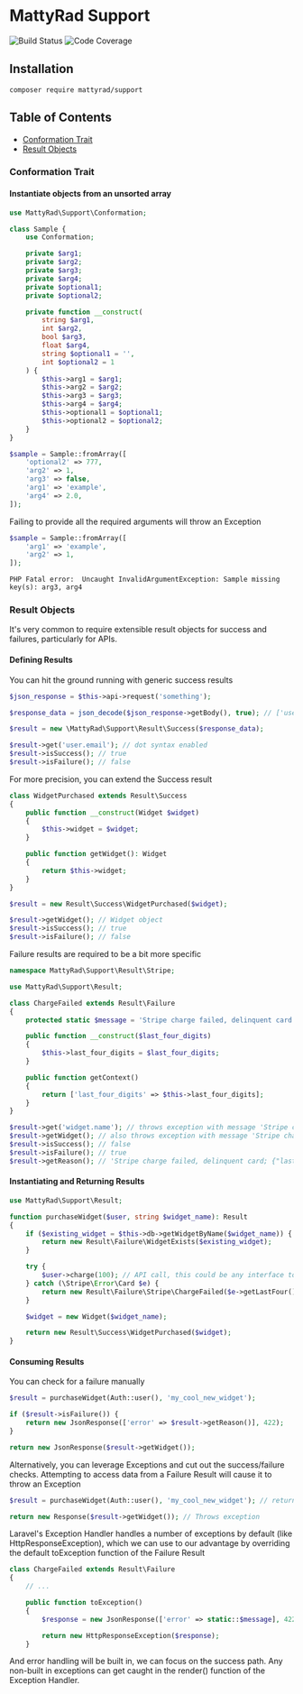 # MattyRad Support

![Build Status](https://api.travis-ci.org/MattyRad/support.png?branch=master) ![Code Coverage](https://img.shields.io/codecov/c/github/mattyrad/support.svg)

## Installation

`composer require mattyrad/support`

## Table of Contents

- [Conformation Trait](#conformation-trait)
- [Result Objects](#result-objects)

### Conformation Trait
#### Instantiate objects from an unsorted array

```php
use MattyRad\Support\Conformation;

class Sample {
    use Conformation;

    private $arg1;
    private $arg2;
    private $arg3;
    private $arg4;
    private $optional1;
    private $optional2;

    private function __construct(
        string $arg1,
        int $arg2,
        bool $arg3,
        float $arg4,
        string $optional1 = '',
        int $optional2 = 1
    ) {
        $this->arg1 = $arg1;
        $this->arg2 = $arg2;
        $this->arg3 = $arg3;
        $this->arg4 = $arg4;
        $this->optional1 = $optional1;
        $this->optional2 = $optional2;
    }
}
```

```php
$sample = Sample::fromArray([
    'optional2' => 777,
    'arg2' => 1,
    'arg3' => false,
    'arg1' => 'example',
    'arg4' => 2.0,
]);
```

Failing to provide all the required arguments will throw an Exception

```php
$sample = Sample::fromArray([
    'arg1' => 'example',
    'arg2' => 1,
]);
```
`PHP Fatal error:  Uncaught InvalidArgumentException: Sample missing key(s): arg3, arg4`

### Result Objects

It's very common to require extensible result objects for success and failures, particularly for APIs.

#### Defining Results

You can hit the ground running with generic success results

```php
$json_response = $this->api->request('something');

$response_data = json_decode($json_response->getBody(), true); // ['user' => ['name' => 'John', 'email' => 'user@example.com']];

$result = new \MattyRad\Support\Result\Success($response_data);

$result->get('user.email'); // dot syntax enabled
$result->isSuccess(); // true
$result->isFailure(); // false
```

For more precision, you can extend the Success result
```php
class WidgetPurchased extends Result\Success
{
    public function __construct(Widget $widget)
    {
        $this->widget = $widget;
    }

    public function getWidget(): Widget
    {
        return $this->widget;
    }
}

$result = new Result\Success\WidgetPurchased($widget);

$result->getWidget(); // Widget object
$result->isSuccess(); // true
$result->isFailure(); // false
```

Failure results are required to be a bit more specific

```php
namespace MattyRad\Support\Result\Stripe;

use MattyRad\Support\Result;

class ChargeFailed extends Result\Failure
{
    protected static $message = 'Stripe charge failed, delinquent card';

    public function __construct($last_four_digits)
    {
        $this->last_four_digits = $last_four_digits;
    }

    public function getContext()
    {
        return ['last_four_digits' => $this->last_four_digits];
    }
}

$result->get('widget.name'); // throws exception with message 'Stripe charge failed, delinquent card'
$result->getWidget(); // also throws exception with message 'Stripe charge failed, delinquent card'
$result->isSuccess(); // false
$result->isFailure(); // true
$result->getReason(); // 'Stripe charge failed, delinquent card; {"last_four_digits":"1234"}'
```

#### Instantiating and Returning Results

```php
use MattyRad\Support\Result;

function purchaseWidget($user, string $widget_name): Result
{
    if ($existing_widget = $this->db->getWidgetByName($widget_name)) {
        return new Result\Failure\WidgetExists($existing_widget);
    }

    try {
        $user->charge(100); // API call, this could be any interface to stripe
    } catch (\Stripe\Error\Card $e) {
        return new Result\Failure\Stripe\ChargeFailed($e->getLastFour()); // pretend that getLastFour exists
    }

    $widget = new Widget($widget_name);

    return new Result\Success\WidgetPurchased($widget);
}
```

#### Consuming Results

You can check for a failure manually

```php
$result = purchaseWidget(Auth::user(), 'my_cool_new_widget');

if ($result->isFailure()) {
    return new JsonResponse(['error' => $result->getReason()], 422);
}

return new JsonResponse($result->getWidget());
```

Alternatively, you can leverage Exceptions and cut out the success/failure checks. Attempting to access data from a Failure Result will cause it to throw an Exception

```php
$result = purchaseWidget(Auth::user(), 'my_cool_new_widget'); // returns ChargeFailed

return new Response($result->getWidget()); // Throws exception
```

Laravel's Exception Handler handles a number of exceptions by default (like HttpResponseException), which we can use to our advantage by overriding the default toException function of the Failure Result

```php
class ChargeFailed extends Result\Failure
{
    // ...

    public function toException()
    {
        $response = new JsonResponse(['error' => static::$message], 422);

        return new HttpResponseException($response);
    }
```

And error handling will be built in, we can focus on the success path. Any non-built in exceptions can get caught in the render() function of the Exception Handler.
